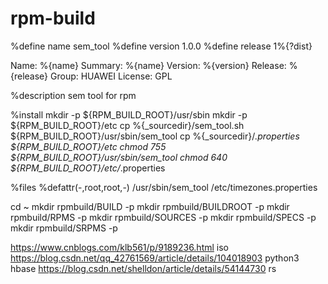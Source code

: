 # rpm-build
%define name sem_tool
%define version 1.0.0
%define release 1%{?dist}


Name:    %{name}
Summary: %{name}
Version: %{version}
Release: %{release}
Group:   HUAWEI
License: GPL

%description
sem tool for rpm

%install
mkdir -p ${RPM_BUILD_ROOT}/usr/sbin
mkdir -p ${RPM_BUILD_ROOT}/etc
cp %{_sourcedir}/sem_tool.sh ${RPM_BUILD_ROOT}/usr/sbin/sem_tool
cp %{_sourcedir}/*.properties ${RPM_BUILD_ROOT}/etc
chmod 755 ${RPM_BUILD_ROOT}/usr/sbin/sem_tool
chmod 640 ${RPM_BUILD_ROOT}/etc/*.properties

%files
%defattr(-,root,root,-)
/usr/sbin/sem_tool
/etc/timezones.properties


cd ~
mkdir rpmbuild/BUILD -p
mkdir rpmbuild/BUILDROOT -p
mkdir rpmbuild/RPMS -p
mkdir rpmbuild/SOURCES -p
mkdir rpmbuild/SPECS -p
mkdir rpmbuild/SRPMS -p

https://www.cnblogs.com/klb561/p/9189236.html  iso
https://blog.csdn.net/qq_42761569/article/details/104018903  python3 hbase
https://blog.csdn.net/shelldon/article/details/54144730 rs
